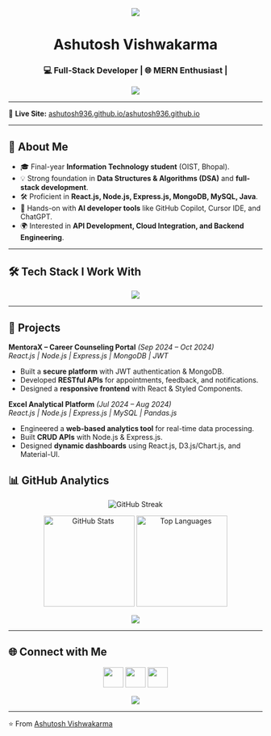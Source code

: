 <!-- WATERFALL ANIMATION TOP -->
<p align="center">
  <img src="https://capsule-render.vercel.app/api?type=waving&color=0:36BCF7,100:6A5ACD&height=180&section=header&text=👋%20Hi%2C%20I'm%20Ashutosh%20Vishwakarma&fontSize=35&fontColor=fff&animation=fadeIn&fontAlignY=35" />
</p>
<h1 align="center">Ashutosh Vishwakarma </h1>
<h3 align="center">💻 Full-Stack Developer | 🌐 MERN Enthusiast | </h3>

<!-- Typing animation -->
<p align="center">
  <a href="https://github.com/ashutosh936">
    <img src="https://readme-typing-svg.herokuapp.com?size=22&center=true&vCenter=true&width=600&lines=Final+Year+IT+Student;Full+Stack+Developer;Java+%7C+MERN+Stack;Exploring+APIs+%26+Cloud;Lifelong+Learner+%26+Tech+Enthusiast" />
  </a>
</p>

---

🔗 **Live Site:** [ashutosh936.github.io/ashutosh936.github.io](https://ashutosh-37-react-main.netlify.app/)

---
## 🌟 About Me
- 🎓 Final-year **Information Technology student** (OIST, Bhopal).  
- 💡 Strong foundation in **Data Structures & Algorithms (DSA)** and **full-stack development**.  
- 🛠 Proficient in **React.js, Node.js, Express.js, MongoDB, MySQL, Java**.  
- 🤖 Hands-on with **AI developer tools** like GitHub Copilot, Cursor IDE, and ChatGPT.  
- 🌍 Interested in **API Development, Cloud Integration, and Backend Engineering**.  

---

## 🛠 Tech Stack I Work With
<p align="center">
  <img src="https://skillicons.dev/icons?i=html,css,js,react,nodejs,express,mongodb,java,tailwind,ts,git,postman,mysql,aws&theme=dark" />
</p>



---

## 🚀 Projects
**MentoraX – Career Counseling Portal** *(Sep 2024 – Oct 2024)*  
*React.js | Node.js | Express.js | MongoDB | JWT*  
- Built a **secure platform** with JWT authentication & MongoDB.  
- Developed **RESTful APIs** for appointments, feedback, and notifications.  
- Designed a **responsive frontend** with React & Styled Components.  

**Excel Analytical Platform** *(Jul 2024 – Aug 2024)*  
*React.js | Node.js | Express.js | MySQL | Pandas.js*  
- Engineered a **web-based analytics tool** for real-time data processing.  
- Built **CRUD APIs** with Node.js & Express.js.  
- Designed **dynamic dashboards** using React.js, D3.js/Chart.js, and Material-UI.    

## 📊 GitHub Analytics
<p align="center">
  <img src="https://github-readme-streak-stats.herokuapp.com?user=ashutosh936&theme=tokyonight&hide_border=true" alt="GitHub Streak" />
</p>

<p align="center">
  <img src="https://github-readme-stats.vercel.app/api?username=ashutosh936&show_icons=true&theme=tokyonight&hide_border=true" alt="GitHub Stats" height="180" />
  <img src="https://github-readme-stats.vercel.app/api/top-langs/?username=ashutosh936&layout=compact&theme=tokyonight&hide_border=true" alt="Top Languages" height="180" />
</p>

<!-- Contribution Graph -->
<p align="center">
  <img src="https://github-readme-activity-graph.vercel.app/graph?username=ashutosh936&theme=react-dark&hide_border=true" />
</p>

---

## 🌐 Connect with Me
<p align="center">
  <a href="https://www.linkedin.com/in/ashu37/"><img src="https://skillicons.dev/icons?i=linkedin" height="40"/></a>
  <a href="mailto:ashutosh.vishwakarma2004@gmail.com"><img src="https://skillicons.dev/icons?i=gmail" height="40"/></a>
  <a href="https://github.com/ashutosh936"><img src="https://skillicons.dev/icons?i=github" height="40"/></a>
</p>

<!-- WATERFALL ANIMATION BOTTOM -->
<p align="center">
  <img src="https://capsule-render.vercel.app/api?type=waving&color=0:6A5ACD,100:36BCF7&height=150&section=footer" />
</p>

---

⭐️ From [Ashutosh Vishwakarma](https://github.com/ashutosh936)

